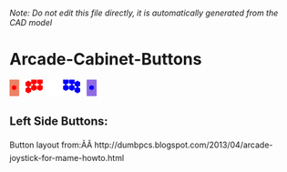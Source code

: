 ###### Note: Do not edit this file directly, it is automatically generated from the CAD model

# Arcade-Cabinet-Buttons

![](/project.svg)

<h3 style="font-size:20px;"><strong>Left Side Buttons:</strong></h3>Button layout from:ÃÂ http://dumbpcs.blogspot.com/2013/04/arcade-joystick-for-mame-howto.html



